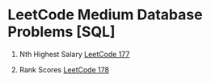 # LeetCode Medium Database Problems [SQL]

1. Nth Highest Salary [LeetCode 177](https://leetcode.com/problems/nth-highest-salary/)

21. Rank Scores [LeetCode 178](https://leetcode.com/problems/rank-scores/)